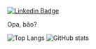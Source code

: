 [![Linkedin Badge](https://img.shields.io/badge/-LinkedIn-blue?style=flat-square&logo=Linkedin&logoColor=white&link=https://www.linkedin.com/in/jose-neto-753a0018b/)](https://www.linkedin.com/in/jose-neto-753a0018b/)

Opa, bão?

![Top Langs](https://github-readme-stats.vercel.app/api/top-langs/?username=zenetoshl&theme=tokyonight&exclude_repo=Teamfight-Comps)
![GitHub stats](https://github-readme-stats.vercel.app/api?username=zenetoshl&show_icons=true&theme=tokyonight&count_private=true&include_all_commits=true)
